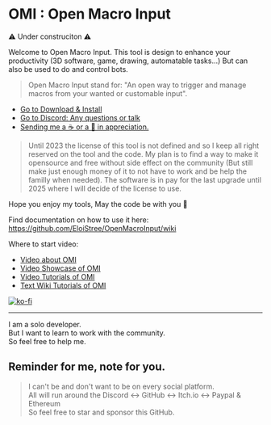 # OMI : Open Macro Input  

⚠️ Under construciton ⚠️


Welcome to Open Macro Input.
This tool is design to enhance your productivity (3D software, game, drawing, automatable tasks...)
But can also be used to do and control bots. 

> Open Macro Input stand for: "An open way to trigger and manage macros from your wanted or customable input".

- [Go to Download & Install](https://openmacroinput.itch.io)
- [Go to Discord: Any questions or talk](http://eloistree.page.link/talk)
- [Sending me a ☕ or a  🍺 in appreciation.](https://ko-fi.com/E1E21QCY5)

> Until 2023 the license of this tool is not defined and so I keep all right reserved on the tool and the code.
> My plan is to find a way to make it opensource and free without side effect on the community
> (But still make just enough money of it to not have to work and be help the familly when needed).
> The software is in pay for the last upgrade until 2025 where I will decide of the license to use.  
   
Hope you enjoy my tools, May the code be with you 🤘  

Find documentation on how to use it here:   
https://github.com/EloiStree/OpenMacroInput/wiki

Where to start video:
- [Video about OMI](https://odysee.com/@openmacroinput:1)
- [Video Showcase of OMI](https://open.lbry.com/@OpenMacroInputShowcase:5?r=9YPX9F8o7UYdBrFgBpqX3KVzcwnWpueG)
- [Video Tutorials of OMI](https://open.lbry.com/@OpenMacroInputHowToUse:f?r=9YPX9F8o7UYdBrFgBpqX3KVzcwnWpueG)
- [Text Wiki Tutorials of OMI](https://github.com/EloiStree/OpenMacroInput/wiki)
  
[![ko-fi](https://ko-fi.com/img/githubbutton_sm.svg)](https://ko-fi.com/E1E21QCY5)  

-------------------------------------------------

I am a solo developer.    
But I want to learn to work with the community.  
So feel free to help me.  

## Reminder for me, note for you.
> I can't be and don't want to be on every social platform.    
> All will run around the Discord <-> GitHub <-> Itch.io <-> Paypal & Ethereum  
> So feel free to star and sponsor this GitHub.  



